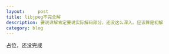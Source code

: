 ```yaml
---
layout:     post
title: libjpeg不完全解
description: 要说详解肯定要说实际解码部分，还没这么深入。应该算是初解
category: blog
---
```

<p>
  占位，还没完成
</p>


